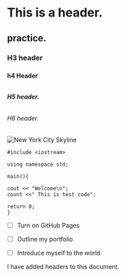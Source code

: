 # <H1> This is a header. 
### <H2> practice.
#### <H3> H3 header
##### <H4> h4 Header
###### <H5> H5 header. 
###### <H6> H6 header.




![New York City Skyline](https://blog-www.pods.com/wp-content/uploads/2019/04/MG_1_1_New_York_City-1.jpg)

```
#include <iostream>

using namespace std;

main(){

cout << "Welcome\n";
count <<" This is test code";

return 0;
}
```

- [ ] Turn on GitHub Pages
- [ ] Outline my portfolio
- [ ] Introduce myself to the world



I have added headers to this document. 
